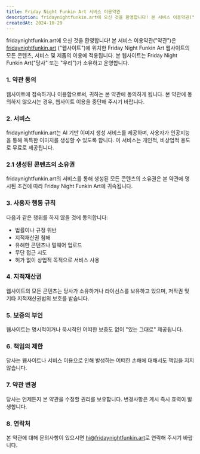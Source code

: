 ```yaml
---
title: Friday Night Funkin Art 서비스 이용약관
description: fridaynightfunkin.art에 오신 것을 환영합니다! 본 서비스 이용약관("약관")은 fridaynightfunkin.art에 위치한 Friday Night Funkin Art 웹사이트의 모든 콘텐츠, 서비스 및 제품의 이용에 적용됩니다. 본 웹사이트는 Friday Night Funkin Art("당사" 또는 "우리")가 소유하고 운영합니다.
createdAt: 2024-10-29
---
```


fridaynightfunkin.art에 오신 것을 환영합니다! 본 서비스 이용약관("약관")은 [fridaynightfunkin.art](https://fridaynightfunkin.art/) ("웹사이트")에 위치한 Friday Night Funkin Art 웹사이트의 모든 콘텐츠, 서비스 및 제품의 이용에 적용됩니다. 본 웹사이트는 Friday Night Funkin Art("당사" 또는 "우리")가 소유하고 운영합니다.

### 1. 약관 동의

웹사이트에 접속하거나 이용함으로써, 귀하는 본 약관에 동의하게 됩니다. 본 약관에 동의하지 않으시는 경우, 웹사이트 이용을 중단해 주시기 바랍니다.

### 2. 서비스

fridaynightfunkin.art는 AI 기반 이미지 생성 서비스를 제공하며, 사용자가 인공지능을 통해 독특한 이미지를 생성할 수 있도록 합니다. 이 서비스는 개인적, 비상업적 용도로 무료로 제공됩니다.

### 2.1 생성된 콘텐츠의 소유권

fridaynightfunkin.art의 서비스를 통해 생성된 모든 콘텐츠의 소유권은 본 약관에 명시된 조건에 따라 Friday Night Funkin Art에 귀속됩니다.

### 3. 사용자 행동 규칙

다음과 같은 행위를 하지 않을 것에 동의합니다:
- 법률이나 규정 위반
- 지적재산권 침해
- 유해한 콘텐츠나 멀웨어 업로드
- 무단 접근 시도
- 허가 없이 상업적 목적으로 서비스 사용

### 4. 지적재산권

웹사이트의 모든 콘텐츠는 당사가 소유하거나 라이선스를 보유하고 있으며, 저작권 및 기타 지적재산권법의 보호를 받습니다.

### 5. 보증의 부인

웹사이트는 명시적이거나 묵시적인 어떠한 보증도 없이 "있는 그대로" 제공됩니다.

### 6. 책임의 제한

당사는 웹사이트나 서비스 이용으로 인해 발생하는 어떠한 손해에 대해서도 책임을 지지 않습니다.

### 7. 약관 변경

당사는 언제든지 본 약관을 수정할 권리를 보유합니다. 변경사항은 게시 즉시 효력이 발생합니다.

### 8. 연락처

본 약관에 대해 문의사항이 있으시면 [hi@fridaynightfunkin.art](mailto:hi@fridaynightfunkin.art)로 연락해 주시기 바랍니다. 